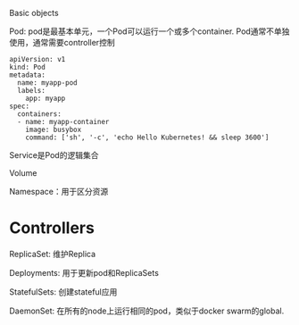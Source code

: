 Basic objects

Pod: pod是最基本单元，一个Pod可以运行一个或多个container. Pod通常不单独使用，通常需要controller控制

```
apiVersion: v1
kind: Pod
metadata:
  name: myapp-pod
  labels:
    app: myapp
spec:
  containers:
  - name: myapp-container
    image: busybox
    command: ['sh', '-c', 'echo Hello Kubernetes! && sleep 3600']
```

Service是Pod的逻辑集合

Volume

Namespace：用于区分资源



# Controllers

ReplicaSet: 维护Replica

Deployments: 用于更新pod和ReplicaSets

StatefulSets: 创建stateful应用

DaemonSet: 在所有的node上运行相同的pod，类似于docker swarm的global.

